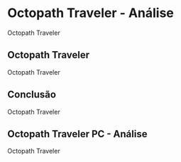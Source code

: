 ---
---

# Octopath Traveler - Análise

Octopath Traveler

## Octopath Traveler

Octopath Traveler

## Conclusão

Octopath Traveler

## Octopath Traveler PC - Análise

Octopath Traveler

